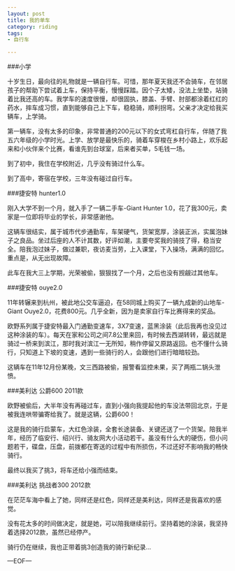 ```yaml
---
layout: post
title: 我的单车
category: riding
tags:
- 自行车

---
```


###小学

十岁生日，最向往的礼物就是一辆自行车。可惜，那年夏天我还不会骑车，在邻居孩子的帮助下尝试着上车，保持平衡，慢慢踩踏。因个子太矮，没法上坐垫，站骑着比我还高的车。我学车的速度很慢，却很固执，膝盖、手臂、肘部都涂着红红的药水，摔车成习惯，直到能够自己上下车，稳稳骑，顺利拐弯。父亲才决定给我买辆车，上学骑。

第一辆车，没有太多的印象，非常普通的200元以下的女式弯杠自行车，伴随了我五六年级的小学时光。上学、放学是最快乐的，骑着车穿梭在乡村小路上，欢乐起来和小伙伴来个比赛，看谁先到台球室，后来者买单，5毛钱一场。

到了初中，我住在学校附近，几乎没有骑过什么车。

到了高中，寄宿在学校，三年没有碰过自行车。

###捷安特 hunter1.0

刚入大学不到一个月，就入手了一辆二手车-Giant Hunter 1.0，花了我300元，卖家是一位即将毕业的学长，非常感谢他。

这辆车很结实，属于城市代步通勤车，车架硬气，货架宽厚，涂装正派，实属泡妹子之良品。坐过后座的人不计其数，好评如潮，主要夸奖我的骑技了得，稳当安全。陪我泡过妹子，做过兼职，夜访麦当劳，上入课堂，下入操场，满满的回忆。重点是，从无出现故障。

此车在我大三上学期，光荣被偷，狠狠找了一个月，之后也没有觊觎过其他车。

###捷安特 ouye2.0

11年转辗来到杭州，被此地公交车逼迫，在58同城上购买了一辆九成新的山地车-Giant Ouye2.0，花费800元。几乎全新，因为是卖家自行车比赛得来的奖品。

欧野系列属于捷安特最入门通勤变速车，3X7变速，蓝黑涂装（此后我再也没见过这种涂装的车）。每天在家和公司之间7.8公里来回，有时候去西湖转转，最远就是骑过一桥来到滨江，那时我对滨江一无所知，稍作停留又原路返回。也不懂什么骑行，只知道上下坡的变速，遇到一些骑行的人，会跟他们进行暗暗较劲。

这辆车在11年12月份某晚，文三西路被偷，报警看监控未果，买了两瓶二锅头泄愤。

###美利达 公爵600 2011款

欧野被偷后，大半年没有再碰过车，直到小强向我提起他的车没法带回北京，于是被我连哄带骗寄给我了。就是这辆，公爵600！

这是我的骑行启蒙车，大红色涂装，全套长途装备、关键还送了一个货架。陪我半年，经历了临安行、绍兴行、骑友网大小活动若干。虽没有什么大的硬伤，但小问题若干，碟盘，压盘，前拨都在寄送的过程中有所损伤，不过还好不影响我的畅快骑行。

最终以我买了挑3，将车还给小强而结束。

###美利达 挑战者300 2012款

在茫茫车海中看上了她，同样还是红色，同样还是美利达，同样还是我喜欢的感觉。

没有花太多的时间做决定，就是她，可以陪我继续前行。坚持着她的涂装，我坚持着选择2012款，虽然已经停产。

骑行仍在继续，我也正带着挑3创造我的骑行新纪录...


—EOF—
